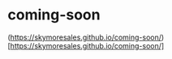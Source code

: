 # coming-soon

(https://skymoresales.github.io/coming-soon/)[https://skymoresales.github.io/coming-soon/]

